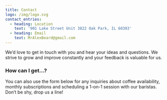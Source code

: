 ```yaml
---
title: Contact
logo: /img/logo.svg
contact_entries:
  - heading: Location
    text: '901 Lake Street Unit 3822 Oak Park, IL 60303'
  - heading: Email
    text: MrAlexBeard@gmail.com
---
```


We’d love to get in touch with you and hear your ideas and
questions. We strive to grow and improve constantly and your feedback
is valuable for us.

<h3 class="f4 b lh-title mb2">How can I get…?</h3>

You can also use the form below for any inquiries about coffee
availability, monthly subscriptions and scheduling a 1-on-1 session
with our baristas. Don’t be shy, drop us a line!
